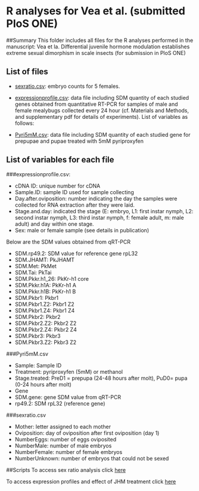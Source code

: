 # R analyses for Vea et al.  (submitted PloS ONE)


##Summary
This folder includes all files for the R analyses performed in the manuscript: Vea et la. Differential juvenile hormone modulation establishes extreme sexual dimorphism in scale insects (for submission in PloS ONE)

## List of files

- [sexratio.csv](https://github.com/zourloubidou/mealybugJH/blob/master/sexratio.csv): embryo counts for 5 females.
- [expressionprofile.csv](https://github.com/zourloubidou/mealybugJH/blob/master/expressionprofile.csv): data file including SDM quantity of each studied genes obtained from quantitative RT-PCR for samples of male and female mealybugs collected every 24 hour (cf. Materials and Methods, and supplementary pdf for details of experiments). List of variables as follows: 

- [Pyri5mM.csv](https://github.com/zourloubidou/mealybugJH/blob/master/Pyri5mM.csv): data file including SDM quantity of each studied gene for prepupae and pupae treated with 5mM pyriproxyfen

## List of variables for each file
###expressionprofile.csv:
- cDNA ID: unique number for cDNA
- Sample.ID: sample ID used for sample collecting
- Day.after.oviposition: number indicating the day the samples were collected for RNA extraction after they were laid.
- Stage.and.day: indicated the stage (E: embryo, L1: first instar nymph, L2: second instar nymph, L3: third instar nymph, f: female adult, m: male adult) and day within one stage.	
- Sex: male or female sample (see details in publication)

Below are the SDM values obtained from qRT-PCR

- SDM.rp49.2: SDM value for reference gene	rpL32
- SDM.JHAMT: PkJHAMT	
- SDM.Met: PkMet	
- SDM.Tai: PkTai	
- SDM.Pkkr.h1_26: PkKr-h1 core	
- SDM.Pkkr.h1A: PkKr-h1 A	
- SDM.Pkkr.h1B: PkKr-h1 B	
- SDM.Pkbr1: Pkbr1	
- SDM.Pkbr1.Z2: Pkbr1 Z2	
- SDM.Pkbr1.Z4: Pkbr1 Z4	
- SDM.Pkbr2: Pkbr2	
- SDM.Pkbr2.Z2: Pkbr2 Z2	
- SDM.Pkbr2.Z4: Pkbr2 Z4	
- SDM.Pkbr3: Pkbr3	
- SDM.Pkbr3.Z2: Pkbr3 Z2


###Pyri5mM.csv
- Sample: Sample ID
- Treatment: pyriproxyfen (5mM) or methanol	
- Stage.treated: PreD1 = prepupa (24-48 hours after molt), PuD0= pupa (0-24 hours after molt)	
- Gene	
- SDM.gene: gene SDM value from qRT-PCR	
- rp49.2: SDM rpL32 (reference gene)	

###sexratio.csv
- Mother: letter assigned to each mother
- Oviposition: day of oviposition after first oviposition (day 1)
- NumberEggs: number of eggs oviposited
- NumberMale: number of male embryos
- NumberFemale: number of female embryos
- NumberUnknown: number of embryos that could not be sexed

##Scripts
To access sex ratio analysis click [here](https://github.com/zourloubidou/mealybugJH/blob/master/JHmealybug.md)

To access expression profiles and effect of JHM treatment click [here](https://github.com/zourloubidou/mealybugJH/blob/master/sexratio.md)






